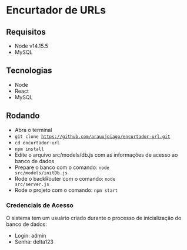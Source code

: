 # Encurtador de URLs

## Requisitos

- Node v14.15.5
- MySQL

## Tecnologias

- Node
- React
- MySQL

## Rodando

- Abra o terminal
- <code>git clone https://github.com/arauujoiago/encurtador-url.git</code>
- <code>cd encurtador-url</code>
- <code>npm install</code>
- Edite o arquivo src/models/db.js com as informações de acesso ao banco de dados
- Prepare o banco com o comando: <code>node src/models/initDb.js</code>
- Rode o backRouter com o comando: <code>node src/server.js</code>
- Rode o projeto com o comando: <code>npm start</code>

### Credenciais de Acesso

O sistema tem um usuário criado durante o processo de inicialização do banco de dados:

- Login: admin
- Senha: delta123